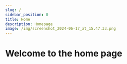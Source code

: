 ```yaml
---
slug: /
sidebar_position: 0
title: Home
description: Homepage
image: /img/screenshot_2024-06-17_at_15.47.33.png
---
```


# Welcome to the home page
